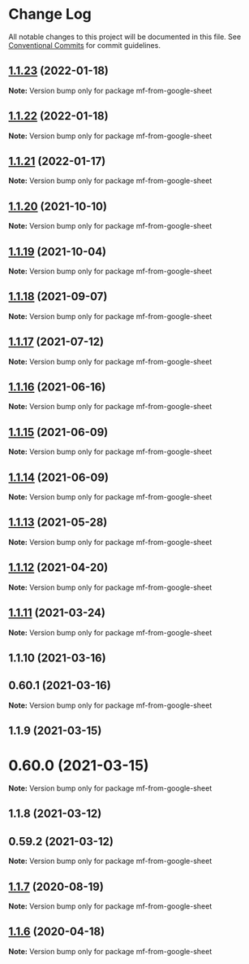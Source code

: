 # Change Log

All notable changes to this project will be documented in this file.
See [Conventional Commits](https://conventionalcommits.org) for commit guidelines.

## [1.1.23](https://github.com/cheminfo/mass-tools/compare/mf-from-google-sheet@1.1.22...mf-from-google-sheet@1.1.23) (2022-01-18)

**Note:** Version bump only for package mf-from-google-sheet





## [1.1.22](https://github.com/cheminfo/mass-tools/compare/mf-from-google-sheet@1.1.21...mf-from-google-sheet@1.1.22) (2022-01-18)

**Note:** Version bump only for package mf-from-google-sheet





## [1.1.21](https://github.com/cheminfo/mass-tools/compare/mf-from-google-sheet@1.1.20...mf-from-google-sheet@1.1.21) (2022-01-17)

**Note:** Version bump only for package mf-from-google-sheet





## [1.1.20](https://github.com/cheminfo/mass-tools/compare/mf-from-google-sheet@1.1.19...mf-from-google-sheet@1.1.20) (2021-10-10)

**Note:** Version bump only for package mf-from-google-sheet





## [1.1.19](https://github.com/cheminfo/mass-tools/compare/mf-from-google-sheet@1.1.18...mf-from-google-sheet@1.1.19) (2021-10-04)

**Note:** Version bump only for package mf-from-google-sheet





## [1.1.18](https://github.com/cheminfo/mass-tools/compare/mf-from-google-sheet@1.1.17...mf-from-google-sheet@1.1.18) (2021-09-07)

**Note:** Version bump only for package mf-from-google-sheet





## [1.1.17](https://github.com/cheminfo/mass-tools/compare/mf-from-google-sheet@1.1.16...mf-from-google-sheet@1.1.17) (2021-07-12)

**Note:** Version bump only for package mf-from-google-sheet





## [1.1.16](https://github.com/cheminfo/mass-tools/compare/mf-from-google-sheet@1.1.15...mf-from-google-sheet@1.1.16) (2021-06-16)

**Note:** Version bump only for package mf-from-google-sheet





## [1.1.15](https://github.com/cheminfo/mass-tools/compare/mf-from-google-sheet@1.1.14...mf-from-google-sheet@1.1.15) (2021-06-09)

**Note:** Version bump only for package mf-from-google-sheet





## [1.1.14](https://github.com/cheminfo/mass-tools/compare/mf-from-google-sheet@1.1.13...mf-from-google-sheet@1.1.14) (2021-06-09)

**Note:** Version bump only for package mf-from-google-sheet





## [1.1.13](https://github.com/cheminfo/mass-tools/compare/mf-from-google-sheet@1.1.12...mf-from-google-sheet@1.1.13) (2021-05-28)

**Note:** Version bump only for package mf-from-google-sheet





## [1.1.12](https://github.com/cheminfo/mass-tools/compare/mf-from-google-sheet@1.1.11...mf-from-google-sheet@1.1.12) (2021-04-20)

**Note:** Version bump only for package mf-from-google-sheet





## [1.1.11](https://github.com/cheminfo/mass-tools/compare/mf-from-google-sheet@1.1.10...mf-from-google-sheet@1.1.11) (2021-03-24)

**Note:** Version bump only for package mf-from-google-sheet





## 1.1.10 (2021-03-16)



## 0.60.1 (2021-03-16)

**Note:** Version bump only for package mf-from-google-sheet





## 1.1.9 (2021-03-15)



# 0.60.0 (2021-03-15)

**Note:** Version bump only for package mf-from-google-sheet





## 1.1.8 (2021-03-12)



## 0.59.2 (2021-03-12)

**Note:** Version bump only for package mf-from-google-sheet





## [1.1.7](https://github.com/cheminfo/mass-tools/compare/mf-from-google-sheet@1.1.6...mf-from-google-sheet@1.1.7) (2020-08-19)

**Note:** Version bump only for package mf-from-google-sheet

## [1.1.6](https://github.com/cheminfo/mass-tools/compare/mf-from-google-sheet@1.1.5...mf-from-google-sheet@1.1.6) (2020-04-18)

**Note:** Version bump only for package mf-from-google-sheet
